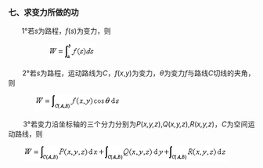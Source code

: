 <div class=Section1>
<h3 style='text-align:justify;text-justify:inter-ideograph'><span lang=ZH-CN
style='font-size:12.0pt'>七、求变力所做的功</span></h3>
<p class=1 style='text-align:justify;text-justify:inter-ideograph'><span
lang=EN-US>&nbsp;&nbsp;&nbsp;&nbsp;&nbsp;&nbsp; 1°</span><span lang=ZH-CN
style='font-family:宋体'>若</span><i><span lang=EN-US>s</span></i><span
lang=ZH-CN style='font-family:宋体'>为路程，</span><i><span lang=EN-US>f</span></i><span
lang=EN-US>(<i>s</i>)</span><span lang=ZH-CN style='font-family:宋体'>为变力，则</span></p>
<p class=1 style='text-align:justify;text-justify:inter-ideograph'><span
lang=EN-US>&nbsp;&nbsp;&nbsp;&nbsp;&nbsp;&nbsp;&nbsp;&nbsp;&nbsp;&nbsp;&nbsp;&nbsp;&nbsp;&nbsp;&nbsp;&nbsp;&nbsp;&nbsp;&nbsp;&nbsp;
<sub><img width=95 height=35
src="res/17e9d95da129bdd93c34fb6cc6aaaa52_5532_files/image002.gif" u1:shapes="_x0000_i1025"></sub></span></p>
<p class=1 style='text-align:justify;text-justify:inter-ideograph'><span
lang=EN-US>&nbsp;&nbsp;&nbsp;&nbsp;&nbsp;&nbsp; 2°</span><span lang=ZH-CN
style='font-family:宋体'>若</span><i><span lang=EN-US>s</span></i><span
lang=ZH-CN style='font-family:宋体'>为路程，运动路线为</span><i><span lang=EN-US>C</span></i><span
lang=ZH-CN style='font-family:宋体'>，</span><i><span lang=EN-US>f</span></i><span
lang=EN-US>(<i>x</i>,<i>y</i>)</span><span lang=ZH-CN style='font-family:宋体'>为变力，</span><i><span
lang=EN-US>θ</span></i><span lang=ZH-CN style='font-family:宋体'>为变力</span><i><span
lang=EN-US>f</span></i><span lang=ZH-CN style='font-family:宋体'>与路线</span><i><span
lang=EN-US>C</span></i><span lang=ZH-CN style='font-family:宋体'>切线的夹角，则</span></p>
<p class=1 style='text-align:justify;text-justify:inter-ideograph'><span
lang=EN-US>&nbsp;&nbsp;&nbsp;&nbsp;&nbsp;&nbsp;&nbsp;&nbsp;&nbsp;&nbsp;&nbsp;&nbsp;&nbsp;
<sub><img width=175 height=33
src="res/17e9d95da129bdd93c34fb6cc6aaaa52_5532_files/image004.gif" u1:shapes="_x0000_i1026"></sub></span></p>
<p class=1 style='text-align:justify;text-justify:inter-ideograph'><span
lang=EN-US>&nbsp;&nbsp;&nbsp;&nbsp;&nbsp;&nbsp; 3°</span><span lang=ZH-CN
style='font-family:宋体'>若变力沿坐标轴的三个分力分别为</span><i><span lang=EN-US>P</span></i><span
lang=EN-US>(<i>x,y,z</i>),<i>Q</i>(<i>x,y,z</i>),<i>R</i>(<i>x,y,z</i>)</span><span
lang=ZH-CN style='font-family:宋体'>，</span><i><span lang=EN-US>C</span></i><span
lang=ZH-CN style='font-family:宋体'>为空间运动路线，则</span></p>
<p class=1 style='text-align:justify;text-justify:inter-ideograph'><span
lang=EN-US>&nbsp;&nbsp;&nbsp;&nbsp;&nbsp;&nbsp;&nbsp; <sub><img width=416
height=33 src="res/17e9d95da129bdd93c34fb6cc6aaaa52_5532_files/image006.gif"
u1:shapes="_x0000_i1027"></sub></span></p>
</div>